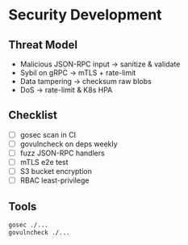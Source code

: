 # Security Development

## Threat Model
- Malicious JSON-RPC input → sanitize & validate
- Sybil on gRPC → mTLS + rate-limit
- Data tampering → checksum raw blobs
- DoS → rate-limit & K8s HPA

## Checklist
- [ ] gosec scan in CI
- [ ] govulncheck on deps weekly
- [ ] fuzz JSON-RPC handlers
- [ ] mTLS e2e test
- [ ] S3 bucket encryption
- [ ] RBAC least-privilege

## Tools
```bash
gosec ./...
govulncheck ./...